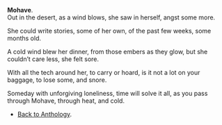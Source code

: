 **Mohave**.  
Out in the desert,
as a wind blows,
she saw in herself,
angst some more.  

She could write stories,
some of her own,
of the past few weeks,
some months old.  

A cold wind blew her dinner,
from those embers as they glow,
but she couldn’t care less,
she felt sore.  

With all the tech around her,
to carry or hoard,
is it not a lot on your baggage,
to lose some, and snore.  

Someday with unforgiving loneliness,
time will solve it all,
as you pass through Mohave,
through heat, and cold.  

- <a href="https://kushalsamant.github.io/anthology.html">Back to Anthology</a>.  